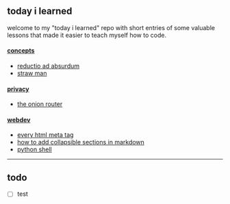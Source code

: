 ## today i learned
welcome to my "today i learned" repo with short entries of some valuable lessons that made it easier to teach myself how to code.
<br>
#### [concepts](#concepts)
  - [reductio ad absurdum](concepts/reductio-ad-absurdum.md)
  - [straw man](concepts/straw-man.md)
#### [privacy](#privacy)
  - [the onion router](privacy/tor.md)
#### [webdev](#webdev)
  - [every html meta tag](webdev/html-meta-tags.md)
  - [how to add collapsible sections in markdown](webdev/markdown-details-collapsible.md)
  - [python shell](webdev/python_shell.md)

----

todo
----
- [ ] test



